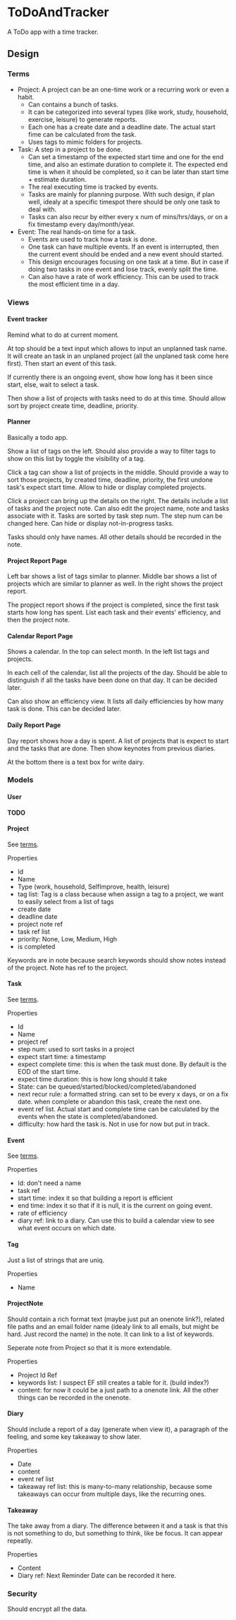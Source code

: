# ToDoAndTracker

A ToDo app with a time tracker.

## Design

### Terms

- Project: A project can be an one-time work or a recurring work or even a habit.
  - Can contains a bunch of tasks.
  - It can be categorized into several types (like work, study, household, exercise, leisure) to generate reports.
  - Each one has a create date and a deadline date. The actual start fime can be calculated from the task.
  - Uses tags to mimic folders for projects.
- Task: A step in a project to be done.
  - Can set a timestamp of the expected start time and one for the end time, and also an estimate duration to complete it. The expected end time is when it should be completed, so it can be later than start time + estimate duration.
  - The real executing time is tracked by events.
  - Tasks are mainly for planning purpose. With such design, if plan well, idealy at a specific timespot there should be only one task to deal with.
  - Tasks can also recur by either every x num of mins/hrs/days, or on a fix timestamp every day/month/year.
- Event: The real hands-on time for a task.
  - Events are used to track how a task is done.
  - One task can have multiple events. If an event is interrupted, then the current event should be ended and a new event should started.
  - This design encourages focusing on one task at a time. But in case if doing two tasks in one event and lose track, evenly split the time.
  - Can also have a rate of work efficiency. This can be used to track the most efficient time in a day.

### Views

#### Event tracker

Remind what to do at current moment.

At top should be a text input which allows to input an unplanned task name. It will create an task in an unplaned project (all the unplaned task come here first). Then start an event of this task.

If currently there is an ongoing event, show how long has it been since start, else, wait to select a task.

Then show a list of projects with tasks need to do at this time. Should allow sort by project create time, deadline, priority.

#### Planner

Basically a todo app.

Show a list of tags on the left. Should also provide a way to filter tags to show on this list by toggle the visibility of a tag.

Click a tag can show a list of projects in the middle. Should provide a way to sort those projects, by created time, deadline, priority, the first undone task's expect start time. Allow to hide or display completed projects.

Click a project can bring up the details on the right. The details include a list of tasks and the project note. Can also edit the project name, note and tasks associate with it. Tasks are sorted by task step num. The step num can be changed here. Can hide or display not-in-progress tasks.

Tasks should only have names. All other details should be recorded in the note.

#### Project Report Page

Left bar shows a list of tags similar to planner. Middle bar shows a list of projects which are similar to planner as well. In the right shows the project report.

The propject report shows if the project is completed, since the first task starts how long has spent. List each task and their events' efficiency, and then the project note.

#### Calendar Report Page

Shows a calendar. In the top can select month. In the left list tags and projects.

In each cell of the calendar, list all the projects of the day. Should be able to distinguish if all the tasks have been done on that day. It can be decided later.

Can also show an efficiency view. It lists all daily efficiencies by how many task is done. This can be decided later.

#### Daily Report Page

Day report shows how a day is spent. A list of projects that is expect to start and the tasks that are done. Then show keynotes from previous diaries.

At the bottom there is a text box for write dairy.

### Models

#### User

**TODO**

#### Project

See [terms](#Terms).

Properties

- Id
- Name
- Type (work, household, SelfImprove, health, leisure)
- tag list: Tag is a class because when assign a tag to a project, we want to easily select from a list of tags
- create date
- deadline date
- project note ref
- task ref list
- priority: None, Low, Medium, High
- is completed

Keywords are in note because search keywords should show notes instead of the project. Note has ref to the project.

#### Task

See [terms](#Terms).

Properties

- Id
- Name
- project ref
- step num: used to sort tasks in a project
- expect start time: a timestamp
- expect complete time: this is when the task must done. By default is the EOD of the start time.
- expect time duration: this is how long should it take
- State: can be queued/started/blocked/completed/abandoned
- next recur rule: a formatted string. can set to be every x days, or on a fix date. when complete or abandon this task, create the next one.
- event ref list. Actual start and complete time can be calculated by the events when the state is completed/abandoned.
- difficulty: how hard the task is. Not in use for now but put in track.

#### Event

See [terms](#Terms).

Properties

- Id: don't need a name
- task ref
- start time: index it so that building a report is efficient
- end time: index it so that if it is null, it is the current on going event.
- rate of efficiency
- diary ref: link to a diary. Can use this to build a calendar view to see what event occurs on which date.

#### Tag

Just a list of strings that are uniq.

Properties

- Name

#### ProjectNote

Should contain a rich format text (maybe just put an onenote link?), related file paths and an email folder name (idealy link to all emails, but might be hard. Just record the name) in the note. It can link to a list of keywords.

Seperate note from Project so that it is more extendable.

Properties

- Project Id Ref
- keywords list: I suspect EF still creates a table for it. (build index?)
- content: for now it could be a just path to a onenote link. All the other things can be recorded in the onenote.

#### Diary

Should include a report of a day (generate when view it), a paragraph of the feeling, and some key takeaway to show later.

Properties

- Date
- content
- event ref list
- takeaway ref list: this is many-to-many relationship, because some takeaways can occur from multiple days, like the recurring ones.

#### Takeaway

The take away from a diary. The difference between it and a task is that this is not something to do, but something to think, like be focus. It can appear repeatly.

Properties

- Content
- Diary ref: Next Reminder Date can be recorded it here.

### Security

Should encrypt all the data.
